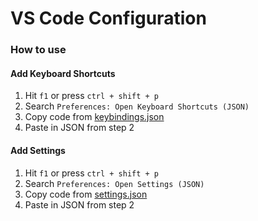 # VS Code Configuration

### How to use

#### Add Keyboard Shortcuts 

1. Hit `f1` or press `ctrl + shift + p`
1. Search `Preferences: Open Keyboard Shortcuts (JSON)`
1. Copy code from [keybindings.json](keybindings.json)
1. Paste in JSON from step 2


#### Add Settings

1. Hit `f1` or press `ctrl + shift + p`
1. Search `Preferences: Open Settings (JSON)`
1. Copy code from [settings.json](settings.json)
1. Paste in JSON from step 2

